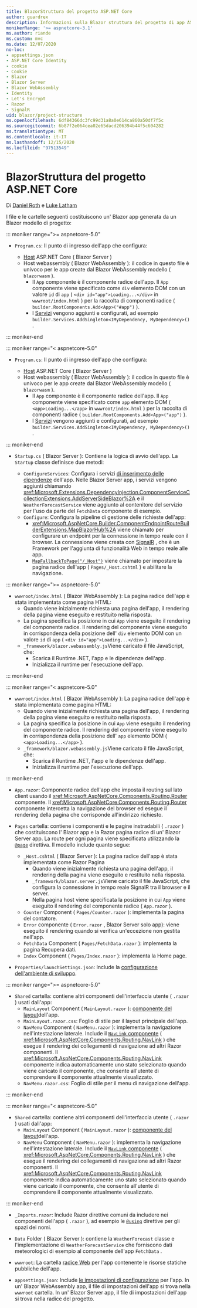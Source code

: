 ```yaml
---
title: BlazorStruttura del progetto ASP.NET Core
author: guardrex
description: Informazioni sulla Blazor struttura del progetto di app ASP.NET Core.
monikerRange: '>= aspnetcore-3.1'
ms.author: riande
ms.custom: mvc
ms.date: 12/07/2020
no-loc:
- appsettings.json
- ASP.NET Core Identity
- cookie
- Cookie
- Blazor
- Blazor Server
- Blazor WebAssembly
- Identity
- Let's Encrypt
- Razor
- SignalR
uid: blazor/project-structure
ms.openlocfilehash: 6df84366dc3fc99d31a8a0e614ca860a50df7f5c
ms.sourcegitcommit: 6b87f2e064cea02e65dacd206394b44f5c604282
ms.translationtype: MT
ms.contentlocale: it-IT
ms.lasthandoff: 12/15/2020
ms.locfileid: "97513549"
---
```

# <a name="aspnet-core-no-locblazor-project-structure"></a>BlazorStruttura del progetto ASP.NET Core

Di [Daniel Roth](https://github.com/danroth27) e [Luke Latham](https://github.com/guardrex)

I file e le cartelle seguenti costituiscono un' Blazor app generata da un Blazor modello di progetto:

::: moniker range=">= aspnetcore-5.0"

* `Program.cs`: Il punto di ingresso dell'app che configura:

  * [Host](xref:fundamentals/host/generic-host) ASP.NET Core ( Blazor Server )
  * Host webassembly ( Blazor WebAssembly ): il codice in questo file è univoco per le app create dal Blazor WebAssembly modello ( `blazorwasm` ).
    * Il `App` componente è il componente radice dell'app. Il `App` componente viene specificato come `div` elemento DOM con un valore `id` di `app` ( `<div id="app">Loading...</div>` in `wwwroot/index.html` ) per la raccolta di componenti radice ( `builder.RootComponents.Add<App>("#app")` ).
    * I [Servizi](xref:blazor/fundamentals/dependency-injection) vengono aggiunti e configurati, ad esempio `builder.Services.AddSingleton<IMyDependency, MyDependency>()` .

::: moniker-end

::: moniker range="< aspnetcore-5.0"

* `Program.cs`: Il punto di ingresso dell'app che configura:

  * [Host](xref:fundamentals/host/generic-host) ASP.NET Core ( Blazor Server )
  * Host webassembly ( Blazor WebAssembly ): il codice in questo file è univoco per le app create dal Blazor WebAssembly modello ( `blazorwasm` ).
    * Il `App` componente è il componente radice dell'app. Il `App` componente viene specificato come `app` elemento DOM ( `<app>Loading...</app>` in `wwwroot/index.html` ) per la raccolta di componenti radice ( `builder.RootComponents.Add<App>("app")` ).
    * I [Servizi](xref:blazor/fundamentals/dependency-injection) vengono aggiunti e configurati, ad esempio `builder.Services.AddSingleton<IMyDependency, MyDependency>()` .

::: moniker-end

* `Startup.cs` ( Blazor Server ): Contiene la logica di avvio dell'app. La `Startup` classe definisce due metodi:

  * `ConfigureServices`: Configura i servizi [di inserimento delle dipendenze](xref:fundamentals/dependency-injection) dell'app. Nelle Blazor Server app, i servizi vengono aggiunti chiamando <xref:Microsoft.Extensions.DependencyInjection.ComponentServiceCollectionExtensions.AddServerSideBlazor%2A> e il `WeatherForecastService` viene aggiunto al contenitore del servizio per l'uso da parte del `FetchData` componente di esempio.
  * `Configure`: Configura la pipeline di gestione delle richieste dell'app:
    * <xref:Microsoft.AspNetCore.Builder.ComponentEndpointRouteBuilderExtensions.MapBlazorHub%2A> viene chiamato per configurare un endpoint per la connessione in tempo reale con il browser. La connessione viene creata con [SignalR](xref:signalr/introduction) , che è un Framework per l'aggiunta di funzionalità Web in tempo reale alle app.
    * [`MapFallbackToPage("/_Host")`](xref:Microsoft.AspNetCore.Builder.RazorPagesEndpointRouteBuilderExtensions.MapFallbackToPage*) viene chiamato per impostare la pagina radice dell'app ( `Pages/_Host.cshtml` ) e abilitare la navigazione.

::: moniker range=">= aspnetcore-5.0"

* `wwwroot/index.html` ( Blazor WebAssembly ): La pagina radice dell'app è stata implementata come pagina HTML:
  * Quando viene inizialmente richiesta una pagina dell'app, il rendering della pagina viene eseguito e restituito nella risposta.
  * La pagina specifica la posizione in cui `App` viene eseguito il rendering del componente radice. Il rendering del componente viene eseguito in corrispondenza della posizione dell' `div` elemento DOM con un valore `id` di `app` ( `<div id="app">Loading...</div>` ).
  * `_framework/blazor.webassembly.js`Viene caricato il file JavaScript, che:
    * Scarica il Runtime .NET, l'app e le dipendenze dell'app.
    * Inizializza il runtime per l'esecuzione dell'app.

::: moniker-end

::: moniker range="< aspnetcore-5.0"

* `wwwroot/index.html` ( Blazor WebAssembly ): La pagina radice dell'app è stata implementata come pagina HTML:
  * Quando viene inizialmente richiesta una pagina dell'app, il rendering della pagina viene eseguito e restituito nella risposta.
  * La pagina specifica la posizione in cui `App` viene eseguito il rendering del componente radice. Il rendering del componente viene eseguito in corrispondenza della posizione dell' `app` elemento DOM ( `<app>Loading...</app>` ).
  * `_framework/blazor.webassembly.js`Viene caricato il file JavaScript, che:
    * Scarica il Runtime .NET, l'app e le dipendenze dell'app.
    * Inizializza il runtime per l'esecuzione dell'app.

::: moniker-end

* `App.razor`: Componente radice dell'app che imposta il routing sul lato client usando il <xref:Microsoft.AspNetCore.Components.Routing.Router> componente. Il <xref:Microsoft.AspNetCore.Components.Routing.Router> componente intercetta la navigazione del browser ed esegue il rendering della pagina che corrisponde all'indirizzo richiesto.

* `Pages` cartella: contiene i componenti e le pagine instradabili ( `.razor` ) che costituiscono l' Blazor app e la Razor pagina radice di un' Blazor Server app. La route per ogni pagina viene specificata utilizzando la [`@page`](xref:mvc/views/razor#page) direttiva. Il modello include quanto segue:
  * `_Host.cshtml` ( Blazor Server ): La pagina radice dell'app è stata implementata come Razor Pagina
    * Quando viene inizialmente richiesta una pagina dell'app, il rendering della pagina viene eseguito e restituito nella risposta.
    * `_framework/blazor.server.js`Viene caricato il file JavaScript, che configura la connessione in tempo reale SignalR tra il browser e il server.
    * Nella pagina host viene specificata la posizione in cui `App` viene eseguito il rendering del componente radice ( `App.razor` ).
  * `Counter` Component ( `Pages/Counter.razor` ): implementa la pagina del contatore.
  * `Error` componente ( `Error.razor` , Blazor Server solo app): viene eseguito il rendering quando si verifica un'eccezione non gestita nell'app.
  * `FetchData` Component ( `Pages/FetchData.razor` ): implementa la pagina Recupera dati.
  * `Index` Component ( `Pages/Index.razor` ): implementa la Home page.
  
* `Properties/launchSettings.json`: Include la [configurazione dell'ambiente di sviluppo](xref:fundamentals/environments#development-and-launchsettingsjson).

::: moniker range=">= aspnetcore-5.0"

* `Shared` cartella: contiene altri componenti dell'interfaccia utente ( `.razor` ) usati dall'app:
  * `MainLayout` Component ( `MainLayout.razor` ): [componente del layout](xref:blazor/layouts)dell'app.
  * `MainLayout.razor.css`: Foglio di stile per il layout principale dell'app.
  * `NavMenu` Component ( `NavMenu.razor` ): implementa la navigazione nell'intestazione laterale. Include il [ `NavLink` componente](xref:blazor/fundamentals/routing#navlink-component) ( <xref:Microsoft.AspNetCore.Components.Routing.NavLink> ) che esegue il rendering dei collegamenti di navigazione ad altri Razor componenti. Il <xref:Microsoft.AspNetCore.Components.Routing.NavLink> componente indica automaticamente uno stato selezionato quando viene caricato il componente, che consente all'utente di comprendere il componente attualmente visualizzato.
  * `NavMenu.razor.css`: Foglio di stile per il menu di navigazione dell'app.

::: moniker-end

::: moniker range="< aspnetcore-5.0"

* `Shared` cartella: contiene altri componenti dell'interfaccia utente ( `.razor` ) usati dall'app:
  * `MainLayout` Component ( `MainLayout.razor` ): [componente del layout](xref:blazor/layouts)dell'app.
  * `NavMenu` Component ( `NavMenu.razor` ): implementa la navigazione nell'intestazione laterale. Include il [ `NavLink` componente](xref:blazor/fundamentals/routing#navlink-component) ( <xref:Microsoft.AspNetCore.Components.Routing.NavLink> ) che esegue il rendering dei collegamenti di navigazione ad altri Razor componenti. Il <xref:Microsoft.AspNetCore.Components.Routing.NavLink> componente indica automaticamente uno stato selezionato quando viene caricato il componente, che consente all'utente di comprendere il componente attualmente visualizzato.
  
::: moniker-end

* `_Imports.razor`: Include Razor direttive comuni da includere nei componenti dell'app ( `.razor` ), ad esempio le [`@using`](xref:mvc/views/razor#using) direttive per gli spazi dei nomi.

* `Data` Folder ( Blazor Server ): contiene la `WeatherForecast` classe e l'implementazione di `WeatherForecastService` che forniscono dati meteorologici di esempio al componente dell'app `FetchData` .

* `wwwroot`: La cartella [radice Web](xref:fundamentals/index#web-root) per l'app contenente le risorse statiche pubbliche dell'app.

* `appsettings.json`: Include [le impostazioni di configurazione](xref:blazor/fundamentals/configuration) per l'app. In un' Blazor WebAssembly app, il file di impostazioni dell'app si trova nella `wwwroot` cartella. In un' Blazor Server app, il file di impostazioni dell'app si trova nella radice del progetto.
